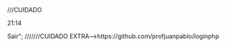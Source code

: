 <?php

    session_start();

    include_once("../conexao/conexao.php");

    //Verifica se os campos possuem dados 

    if((isset($_POST['txt_usuario'])) && (isset($_POST['txt_senha']))){

        $usuario = mysqli_real_escape_string($con, $_POST['txt_usuario']); //Escapar de caracteres especiais, como aspas, prevenindo SQL injection

        $senha = mysqli_real_escape_string($con, $_POST['txt_senha']);

        $senha = md5($senha);

        

        $result_usuario = "SELECT * FROM tblusuarios WHERE email = '$usuario' && senha = '$senha'";

        $resultado_usuario = mysqli_query($con, $result_usuario);

        $resultado = mysqli_fetch_assoc($resultado_usuario);

        

        //Encontrando um usuário na tabela usuario com os mesmos dados digitado pelo usuario

        if(isset($resultado)){

            $_SESSION['usuarioId']      = $resultado['id'];

            $_SESSION['usuarioNome']    = $resultado['nome'];

            $_SESSION['idnivelacesso']  = $resultado['idnivelacesso'];

            $_SESSION['usuarioEmail']   = $resultado['email'];

            

            

            if($_SESSION['idnivelacesso'] == "1"){

                header("Location: administrativo.php");

            }elseif($_SESSION['idnivelacesso'] == "2"){

                header("Location: colaborador.php");

            }elseif($_SESSION['idnivelacesso'] == "3"){

                header("Location: fornecedor.php");

            }else{

                $_SESSION['loginErro'] = "Erro - Entre em contato juan@gmail.com";

                header("Location: login.php");

            }

        }else{

            $_SESSION['loginErro'] = "Usuário ou senha inválido";

            header("Location: login.php");

        }

    }else{

        $_SESSION['loginErro'] = "Usuário ou senha inválido";

        header("Location: login.php");

    }

?>




///CUIDADO



21:14
<?php



session_start();

include('../conexao/conexao.php');



echo "Olá - ".$_SESSION['usuarioNome'];



echo "<a href='sair.php'>Sair</a>";





///////CUIDADO

EXTRA-->https://github.com/profjuanpablo/loginphp